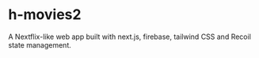 # h-movies2
A Nextflix-like web app built with next.js, firebase, tailwind CSS and Recoil state management.
